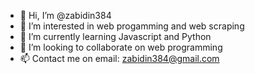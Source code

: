 - 👋 Hi, I’m @zabidin384
- 👀 I’m interested in web progamming and web scraping
- 🌱 I’m currently learning Javascript and Python
- 💞️ I’m looking to collaborate on web programming
- 📫 Contact me on email: zabidin384@gmail.com

<!---
zabidin384/zabidin384 is a ✨ special ✨ repository because its `README.md` (this file) appears on your GitHub profile.
You can click the Preview link to take a look at your changes.
--->
